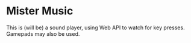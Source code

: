 # Mister Music

This is (will be) a sound player, using Web API to watch for key presses. Gamepads may also be used.

